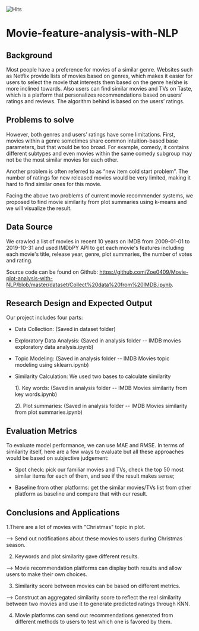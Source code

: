 ![Hits](https://hitcounter.pythonanywhere.com/count/tag.svg?url=https%3A%2F%2Fgithub.com%2FZoe0409%2FMovie-feature-analysis-with-NLP)

# Movie-feature-analysis-with-NLP

## Background ##

Most people have a preference for movies of a similar genre. Websites such as Netflix provide lists of movies based on genres, which makes it easier for users to select the movie that interests them based on the genre he/she is more inclined towards. Also users can find similar movies and TVs on Taste, which is a platform that personalizes recommendations based on users’ ratings and reviews. The algorithm behind is based on the users’ ratings.

## Problems to solve ##

However, both genres and users’ ratings have some limitations. First, movies within a genre sometimes share common intuition-based base parameters, but that would be too broad. For example, comedy, it contains different subtypes and even movies within the same comedy subgroup may not be the most similar movies for each other.

Another problem is often referred to as “new item cold start problem”. The number of ratings for new released movies would be very limited, making it hard to find similar ones for this movie. 

Facing the above two problems of current movie recommender systems, we proposed to find movie similarity from plot summaries using k-means and we will visualize the result.

## Data Source ##

We crawled a list of movies in recent 10 years on IMDB from 2009-01-01 to 2019-10-31 and used IMDbPY API to get each movie's features including each movie's title, release year, genre, plot summaries, the number of votes and rating.

Source code can be found on Github: https://github.com/Zoe0409/Movie-plot-analysis-with-NLP/blob/master/dataset/Collect%20data%20from%20IMDB.ipynb.

## Research Design and Expected Output ##

Our project includes four parts:

 - Data Collection: (Saved in dataset folder)
 
 - Exploratory Data Analysis: (Saved in analysis folder -- IMDB movies exploratory data analysis.ipynb)
 
 - Topic Modeling: (Saved in analysis folder -- IMDB Movies topic modeling using sklearn.ipynb)
 
 - Similarity Calculation: We used two bases to calculate similarity
        
   1). Key words: (Saved in analysis folder -- IMDB Movies similarity from key words.ipynb)
        
   2). Plot summaries: (Saved in analysis folder --  IMDB Movies similarity from plot summaries.ipynb)


## Evaluation Metrics ##

To evaluate model performance, we can use MAE and RMSE. In terms of similarity itself, here are a few ways to evaluate but all these approaches would be based on subjective judgement:

- Spot check: pick our familiar movies and TVs, check the top 50 most similar items for each of them, and see if the result makes sense;

 - Baseline from other platforms: get the similar movies/TVs list from other platform as baseline and compare that with our result.
 
 ## Conclusions and Applications ##
 
 1.There are a lot of movies with "Christmas" topic in plot.

--> Send out notifications about these movies to users during Christmas season.

2. Keywords and plot similarity gave different results.

--> Movie recommendation platforms can display both results and allow users to make their own choices.

3. Similarity score between movies can be based on different metrics.

--> Construct an aggregated similarity score to reflect the real similarity between two movies and use it to generate predicted ratings through KNN. 

4. Movie platforms can send out recommendations generated from different methods to users to test which one is favored by them. 
